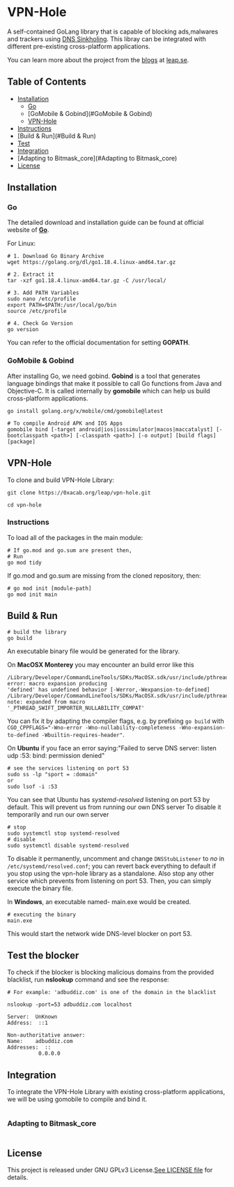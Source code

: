 
# **VPN-Hole** 

A self-contained GoLang library that is capable of blocking ads,malwares and trackers using [DNS Sinkholing](https://en.wikipedia.org/wiki/DNS_sinkhole). This libray can be integrated with different pre-existing cross-platform applications.

You can learn more about the project from the [blogs](https://leap.se/#blog) at [leap.se](https://leap.se).

## Table of Contents

* [Installation](#installation)
    * [Go](#Go)
    * [GoMobile & Gobind](#GoMobile & Gobind)
    * [VPN-Hole](#VPN-Hole)
* [Instructions](#Instructions)
* [Build & Run](#Build & Run)
* [Test](#Test)
* [Integration](#Integration)
* [Adapting to Bitmask_core](#Adapting to Bitmask_core)
* [License](#License)

## Installation <a name="installation"></a>

### Go <a name="Go"></a>
The detailed download and installation guide can be found at official website of [**Go**](https://go.dev/doc/install).

For Linux:
```
# 1. Download Go Binary Archive
wget https://golang.org/dl/go1.18.4.linux-amd64.tar.gz

# 2. Extract it
tar -xzf go1.18.4.linux-amd64.tar.gz -C /usr/local/

# 3. Add PATH Variables
sudo nano /etc/profile
export PATH=$PATH:/usr/local/go/bin
source /etc/profile

# 4. Check Go Version
go version
```
You can refer to the official documentation for setting **GOPATH**.

### GoMobile & Gobind <a name="GoMobile & Gobind"></a>
After installing Go, we need gobind. **Gobind** is a tool that generates language bindings that make it possible to call Go functions from Java and Objective-C. It is called internally by **gomobile** which can help us build cross-platform applications.
```
go install golang.org/x/mobile/cmd/gomobile@latest

# To compile Android APK and IOS Apps
gomobile bind [-target android|ios|iossimulator|macos|maccatalyst] [-bootclasspath <path>] [-classpath <path>] [-o output] [build flags] [package]
```

## VPN-Hole <a name="VPN-Hole"></a>
To clone and build VPN-Hole Library:
```
git clone https://0xacab.org/leap/vpn-hole.git

cd vpn-hole
```

### Instructions <a name="Instructions"></a>
To load all of the packages in the main module:
```
# If go.mod and go.sum are present then,
# Run 
go mod tidy
```
If go.mod and go.sum are missing from the cloned repository, then:
```
# go mod init [module-path]
go mod init main
``` 

## Build & Run <a name="Build & Run"></a>

```
# build the library
go build
```
An executable binary file would be generated for the library.

On **MacOSX Monterey** you may encounter an build error like this
```
/Library/Developer/CommandLineTools/SDKs/MacOSX.sdk/usr/include/pthread.h:328:6: error: macro expansion producing 
'defined' has undefined behavior [-Werror,-Wexpansion-to-defined]
/Library/Developer/CommandLineTools/SDKs/MacOSX.sdk/usr/include/pthread.h:197:2: note: expanded from macro 
'_PTHREAD_SWIFT_IMPORTER_NULLABILITY_COMPAT'
```
You can fix it by adapting the compiler flags, e.g. by prefixing `go build` with `CGO_CPPFLAGS="-Wno-error -Wno-nullability-completeness -Wno-expansion-to-defined -Wbuiltin-requires-header"`.

On **Ubuntu** if you face an error saying:"Failed to serve DNS server: listen udp :53: bind: permission denied"
```
# see the services listening on port 53
sudo ss -lp "sport = :domain"
or 
sudo lsof -i :53
```
You can see that Ubuntu has *systemd-resolved* listening on port 53 by default. This will prevent us from running our own DNS server
To disable it temporarily and run our own server
```
# stop
sudo systemctl stop systemd-resolved
# disable
sudo systemctl disable systemd-resolved
```
To disable it permanently, uncomment and change `DNSStubListener` to *no* in `/etc/systemd/resolved.conf`; you can revert back everything to default if you stop using the vpn-hole library as a standalone.
Also stop any other service which prevents from listening on port 53. Then, you can simply execute the binary file.

In **Windows**, an executable named- main.exe would be created. 
```
# executing the binary
main.exe
```
This would start the network wide DNS-level blocker on port 53.

## Test the blocker <a name="Test"></a>
To check if the blocker is blocking malicious domains from the provided blacklist, run **nslookup** command and see the response:

```
# For example: 'adbuddiz.com' is one of the domain in the blacklist

nslookup -port=53 adbuddiz.com localhost

Server:  UnKnown
Address:  ::1

Non-authoritative answer:
Name:    adbuddiz.com
Addresses:  ::
          0.0.0.0
```

## Integration <a name="Integration"></a>
To integrate the VPN-Hole Library with existing cross-platform applications, we will be using gomobile to compile and bind it.
```

```

### Adapting to Bitmask_core <a name="Adapting to Bitmask_core"></a>
```

```

## License <a name="License"></a>
This project is released under GNU GPLv3 License.[See LICENSE file](https://0xacab.org/leap/vpn-hole/-/blob/no-masters/LICENSE) for details.
